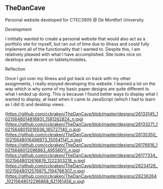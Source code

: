 ## TheDanCave

Personal website developed for CTEC3905 @ De Montfort University

Development

I inititally wanted to create a personal website that would also act 
as a portfolio site for myself, but ran out of time due to illness and 
could fully implement all of the functionality that I wanted to. Despite
 this, I am relatively pleased with what I have accomplished. Site looks
 nice on desktops and decent on tablets/mobiles.

Reflection

Once I got over my illness and got back on track with my other 
assignments, I really enjoyed developing this website. I learned a lot 
on the way which is why some of my basic paper designs are quite 
different to what I ended up doing. This is because I found better ways 
to display what I wanted to display, at least when it came to JavaScript
 (which I had to learn as I did it) and desktop views.

(https://github.com/cckraken/TheDanCave/blob/master/designs/26133145_10215648014816931_1581262824_n.jpg)
(https://github.com/cckraken/TheDanCave/blob/master/designs/26133271_10215648015016936_165727140_n.jpg)
(https://github.com/cckraken/TheDanCave/blob/master/designs/26135350_10215648016496973_150541141_n.jpg)
(https://github.com/cckraken/TheDanCave/blob/master/designs/26176616_10215648012096863_49556011_n.jpg)
(https://github.com/cckraken/TheDanCave/blob/master/designs/26177334_10215648012616876_1222303218_n.jpg)
(https://github.com/cckraken/TheDanCave/blob/master/designs/26234128_10215648012576875_1194766307_n.jpg)
(https://github.com/cckraken/TheDanCave/blob/master/designs/26236264_10215648012296868_621161456_o.jpg)
